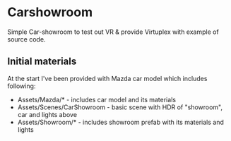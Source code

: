 # Carshowroom

Simple Car-showroom to test out VR & provide Virtuplex with example of source code.

## Initial materials

At the start I've been provided with Mazda car model which includes following:

- Assets/Mazda/* - includes car model and its materials
- Assets/Scenes/CarShowroom  - basic scene with HDR of "showroom", car and lights above
- Assets/Showroom/* - includes showroom prefab with its materials and lights
